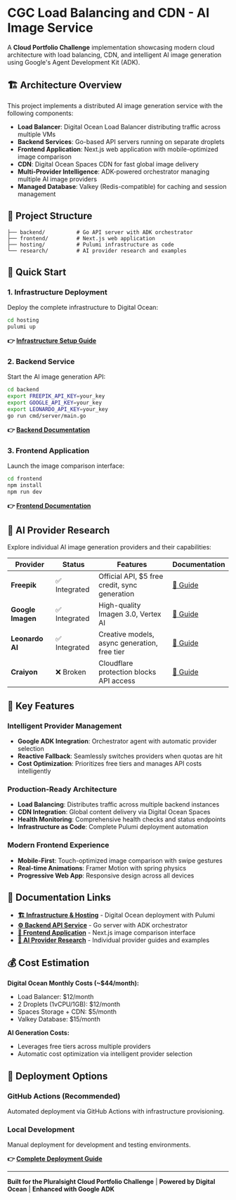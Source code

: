 # CGC Load Balancing and CDN - AI Image Service

A **Cloud Portfolio Challenge** implementation showcasing modern cloud architecture with load balancing, CDN, and intelligent AI image generation using Google's Agent Development Kit (ADK).

## 🏗️ Architecture Overview

This project implements a distributed AI image generation service with the following components:

- **Load Balancer**: Digital Ocean Load Balancer distributing traffic across multiple VMs
- **Backend Services**: Go-based API servers running on separate droplets
- **Frontend Application**: Next.js web application with mobile-optimized image comparison
- **CDN**: Digital Ocean Spaces CDN for fast global image delivery
- **Multi-Provider Intelligence**: ADK-powered orchestrator managing multiple AI image providers
- **Managed Database**: Valkey (Redis-compatible) for caching and session management

## 📁 Project Structure

```
├── backend/          # Go API server with ADK orchestrator
├── frontend/         # Next.js web application
├── hosting/          # Pulumi infrastructure as code
└── research/         # AI provider research and examples
```

## 🚀 Quick Start

### 1. Infrastructure Deployment
Deploy the complete infrastructure to Digital Ocean:

```bash
cd hosting
pulumi up
```

**👉 [Infrastructure Setup Guide](hosting/README.md)**

### 2. Backend Service
Start the AI image generation API:

```bash
cd backend
export FREEPIK_API_KEY=your_key
export GOOGLE_API_KEY=your_key
export LEONARDO_API_KEY=your_key
go run cmd/server/main.go
```

**👉 [Backend Documentation](backend/README.md)**

### 3. Frontend Application
Launch the image comparison interface:

```bash
cd frontend
npm install
npm run dev
```

**👉 [Frontend Documentation](frontend/README.md)**

## 🤖 AI Provider Research

Explore individual AI image generation providers and their capabilities:

| Provider | Status | Features | Documentation |
|----------|--------|----------|---------------|
| **Freepik** | ✅ Integrated | Official API, $5 free credit, sync generation | [📖 Guide](research/freepik/README.md) |
| **Google Imagen** | ✅ Integrated | High-quality Imagen 3.0, Vertex AI | [📖 Guide](research/google-imagen/README.md) |
| **Leonardo AI** | ✅ Integrated | Creative models, async generation, free tier | [📖 Guide](research/leonardo-ai/README.md) |
| **Craiyon** | ❌ Broken | Cloudflare protection blocks API access | [📖 Guide](research/craiyon/README.md) |

## 🎯 Key Features

### Intelligent Provider Management
- **Google ADK Integration**: Orchestrator agent with automatic provider selection
- **Reactive Fallback**: Seamlessly switches providers when quotas are hit
- **Cost Optimization**: Prioritizes free tiers and manages API costs intelligently

### Production-Ready Architecture
- **Load Balancing**: Distributes traffic across multiple backend instances
- **CDN Integration**: Global content delivery via Digital Ocean Spaces
- **Health Monitoring**: Comprehensive health checks and status endpoints
- **Infrastructure as Code**: Complete Pulumi deployment automation

### Modern Frontend Experience
- **Mobile-First**: Touch-optimized image comparison with swipe gestures
- **Real-time Animations**: Framer Motion with spring physics
- **Progressive Web App**: Responsive design across all devices

## 🔗 Documentation Links

- **[🏗️ Infrastructure & Hosting](hosting/README.md)** - Digital Ocean deployment with Pulumi
- **[⚙️ Backend API Service](backend/README.md)** - Go server with ADK orchestrator
- **[🎨 Frontend Application](frontend/README.md)** - Next.js image comparison interface
- **[🔬 AI Provider Research](research/)** - Individual provider guides and examples

## 💰 Cost Estimation

**Digital Ocean Monthly Costs (~$44/month):**
- Load Balancer: $12/month
- 2 Droplets (1vCPU/1GB): $12/month
- Spaces Storage + CDN: $5/month
- Valkey Database: $15/month

**AI Generation Costs:**
- Leverages free tiers across multiple providers
- Automatic cost optimization via intelligent provider selection

## 🚀 Deployment Options

### GitHub Actions (Recommended)
Automated deployment via GitHub Actions with infrastructure provisioning.

### Local Development
Manual deployment for development and testing environments.

**👉 [Complete Deployment Guide](hosting/README.md)**

---

**Built for the Pluralsight Cloud Portfolio Challenge** | **Powered by Digital Ocean** | **Enhanced with Google ADK**
